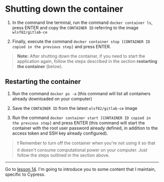 # Shutting down the container

1. In the command line terminal, run the command `docker container ls`, press ENTER and copy the `CONTAINER ID` referring to the image `wlsf82/gitlab-ce`

2. Finally, execute the command `docker container stop [CONTAINER ID copied in the previous step]` and press ENTER.

> **Note:** After shutting down the container, if you need to start the application again, follow the steps described in the section **restarting the container** (below).

## Restarting the container

1. Run the command `docker ps -a` (this command will list all containers already downloaded on your computer)
   
2. Save the `CONTAINER ID` from the latest `wlsf82/gitlab-ce` image

3. Run the command `docker container start [CONTAINER ID copied in the previous step]` and press ENTER (this command will start the container with the root user password already defined, in addition to the access token and SSH key already configured).

> ❗ Remember to turn off the container when you're not using it so that it doesn't consume computational power on your computer. Just follow the steps outlined in the section above.

---

Go to [lesson 14](./14.md). I'm going to introduce you to some content that I maintain, specific to Cypress.
